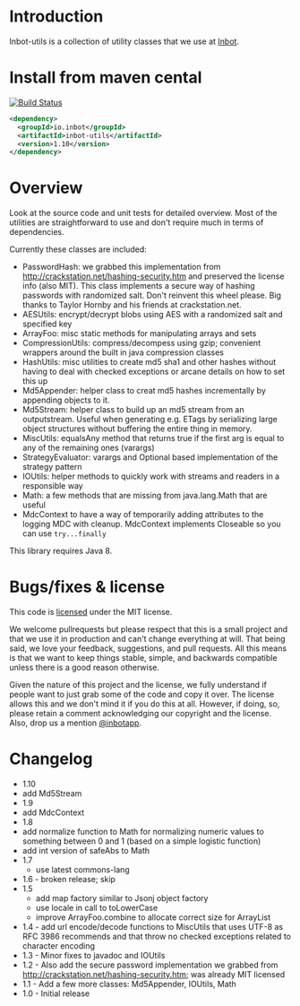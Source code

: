 # Introduction

Inbot-utils is a collection of utility classes that we use at [Inbot](http://inbot.io).

# Install from maven cental

[![Build Status](https://travis-ci.org/Inbot/inbot-utils.svg?branch=master)](https://travis-ci.org/Inbot/inbot-utils)

```xml
<dependency>
  <groupId>io.inbot</groupId>
  <artifactId>inbot-utils</artifactId>
  <version>1.10</version>
</dependency>
```

# Overview

Look at the source code and unit tests for detailed overview. Most of the utilities are straightforward to use and don't require much in terms of dependencies.

Currently these classes are included:

- PasswordHash: we grabbed this implementation from http://crackstation.net/hashing-security.htm and preserved the license info (also MIT). This class implements a secure way of hashing passwords with randomized salt. Don't reinvent this wheel please. Big thanks to Taylor Hornby and his friends at crackstation.net.
- AESUtils: encrypt/decrypt blobs using AES with a randomized salt and specified key
- ArrayFoo: misc static methods for manipulating arrays and sets
- CompressionUtils: compress/decompess using gzip; convenient wrappers around the built in java compression classes
- HashUtils: misc utilities to create md5 sha1 and other hashes without having to deal with checked exceptions or arcane details on how to set this up
- Md5Appender: helper class to creat md5 hashes incrementally by appending objects to it.
- Md5Stream: helper class to build up an md5 stream from an outputstream. Useful when generating e.g. ETags by serializing large object structures without buffering the entire thing in memory.
- MiscUtils: equalsAny method that returns true if the first arg is equal to any of the remaining ones (varargs)
- StrategyEvaluator: varargs and Optional based implementation of the strategy pattern
- IOUtils: helper methods to quickly work with streams and readers in a responsible way
- Math: a few methods that are missing from java.lang.Math that are useful
- MdcContext to have a way of temporarily adding attributes to the logging MDC with cleanup. MdcContext implements Closeable so you can use `try...finally`


This library requires Java 8.

# Bugs/fixes & license

This code is [licensed](https://github.com/Inbot/inbot-utils/blob/master/LICENSE) under the MIT license.

We welcome pullrequests but please respect that this is a small project and that we use it in production and can't change everything at will. That being said, we love your feedback, suggestions, and pull requests. All this means is that we want to keep things stable, simple, and backwards compatible unless there is a good reason otherwise.

Given the nature of this project and the license, we fully understand if people want to just grab some of the code and copy it over. The license allows this and we don't mind it if you do this at all. However, if doing, so, please retain a comment acknowledging our copyright and the license. Also, drop us a mention [@inbotapp](https://twitter.com/inbotapp).


# Changelog
 - 1.10
  - add Md5Stream 
 - 1.9
  - add MdcContext
 - 1.8
  - add normalize function to Math for normalizing numeric values to something between 0 and 1 (based on a simple logistic function)
  - add int version of safeAbs to Math
 - 1.7
   - use latest commons-lang
 - 1.6 - broken release; skip
 - 1.5
   - add map factory similar to Jsonj object factory
   - use locale in call to toLowerCase
   - improve ArrayFoo.combine to allocate correct size for ArrayList
 - 1.4 - add url encode/decode functions to MiscUtils that uses UTF-8 as RFC 3986 recommends and that throw no checked exceptions related to character encoding
 - 1.3 - Minor fixes to javadoc and IOUtils
 - 1.2 - Also add the secure password implementation we grabbed from http://crackstation.net/hashing-security.htm; was already MIT licensed
 - 1.1 - Add a few more classes: Md5Appender, IOUtils, Math
 - 1.0 - Initial release
